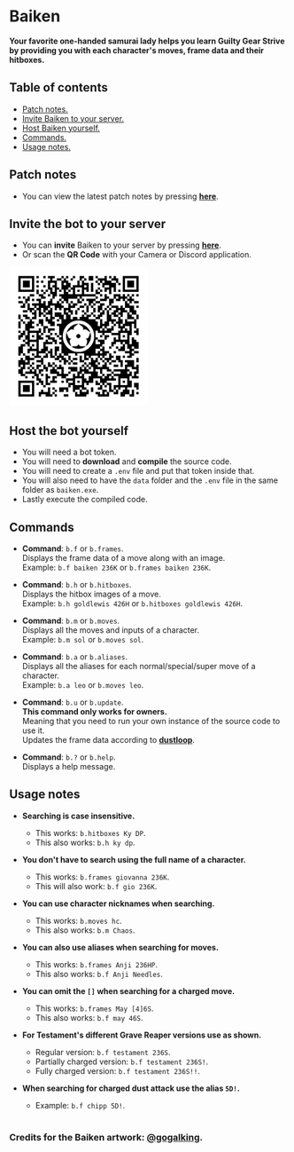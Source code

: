# Baiken
**Your favorite one-handed samurai lady helps you learn Guilty Gear Strive \
by providing you with each character's moves, frame data and their hitboxes.**


## Table of contents
  - [Patch notes.](https://github.com/yakiimoninja/baiken/releases)
  - [Invite Baiken to your server.](#invite-the-bot-to-your-server)
  - [Host Baiken yourself.](#host-the-bot-yourself)
  - [Commands.](#commands)
  - [Usage notes.](#usage-notes)

## Patch notes
- You can view the latest patch notes by pressing [**here**](https://github.com/yakiimoninja/baiken/releases).


## Invite the bot to your server
- You can **invite** Baiken to your server by pressing [**here**](https://discord.com/api/oauth2/authorize?client_id=919027797429727272&permissions=52224&scope=bot).
- Or scan the **QR Code** with your Camera or Discord application.

<img src="data/images/baiken_qr.png" width="250" height="250" />


## Host the bot yourself
- You will need a bot token.
- You will need to **download** and **compile** the source code.
- You will need to create a `.env` file and put that token inside that.
- You will also need to have the `data` folder and the `.env` file in the same folder as `baiken.exe`.
- Lastly execute the compiled code.


## Commands

- **Command**: `b.f` or `b.frames`. \
Displays the frame data of a move along with an image.\
Example: `b.f baiken 236K` or `b.frames baiken 236K`.
  
- **Command**: `b.h` or `b.hitboxes`. \
Displays the hitbox images of a move. \
Example: `b.h goldlewis 426H` or `b.hitboxes goldlewis 426H`.
  
- **Command**: `b.m` or `b.moves`.\
Displays all the moves and inputs of a character.\
Example: `b.m sol` or `b.moves sol`.

- **Command**: `b.a` or `b.aliases`.\
Displays all the aliases for each normal/special/super move of a character.\
Example: `b.a leo` or `b.moves leo`.

- **Command**: `b.u` or `b.update`.\
**This command only works for owners.** \
Meaning that you need to run your own instance of the source code to use it. \
Updates the frame data according to [**dustloop**](https://dustloop.com).

- **Command**: `b.?` or `b.help`.\
Displays a help message.  

## Usage notes

- **Searching is case insensitive.**
  - This works: `b.hitboxes Ky DP`.
  - This also works: `b.h ky dp`.

- **You don't have to search using the full name of a character.**
  - This works: `b.frames giovanna 236K`.
  - This will also work: `b.f gio 236K`.

- **You can use character nicknames when searching.**
  - This works: `b.moves hc`.
  - This also works: `b.m Chaos`.  

- **You can also use aliases when searching for moves.**
  - This works: `b.frames Anji 236HP`.
  - This also works: `b.f Anji Needles`.

- **You can omit the `[]` when searching for a charged move.**
  - This works: `b.frames May [4]6S`.
  - This also works: `b.f may 46S`.

- **For Testament's different Grave Reaper versions use as shown.**
  - Regular version: `b.f testament 236S`.
  - Partially charged version: `b.f testament 236S!`.
  - Fully charged version: `b.f testament 236S!!`.

- **When searching for charged dust attack use the alias `5D!`.**
  - Example: `b.f chipp 5D!`.

#

### Credits for the Baiken artwork: [@gogalking](https://twitter.com/gogalking/status/1307199393607553024).
